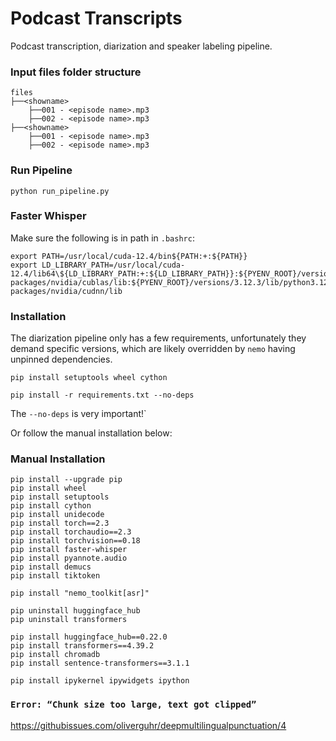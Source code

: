 # Podcast Transcripts

Podcast transcription, diarization and speaker labeling pipeline.

### Input files folder structure
```
files
├──<showname>
    ├──001 - <episode name>.mp3
    ├──002 - <episode name>.mp3
├──<showname>
    ├──001 - <episode name>.mp3
    ├──002 - <episode name>.mp3
```

### Run Pipeline
```
python run_pipeline.py
```

### Faster Whisper

Make sure the following is in path in `.bashrc`:

```
export PATH=/usr/local/cuda-12.4/bin${PATH:+:${PATH}}
export LD_LIBRARY_PATH=/usr/local/cuda-12.4/lib64\${LD_LIBRARY_PATH:+:${LD_LIBRARY_PATH}}:${PYENV_ROOT}/versions/3.12.3/lib/python3.12/site-packages/nvidia/cublas/lib:${PYENV_ROOT}/versions/3.12.3/lib/python3.12/site-packages/nvidia/cudnn/lib
```

### Installation

The diarization pipeline only has a few requirements, unfortunately they demand specific versions, which are likely overridden by `nemo` having unpinned dependencies.

```
pip install setuptools wheel cython

pip install -r requirements.txt --no-deps
```

The `--no-deps` is very important!`

Or follow the manual installation below:

### Manual Installation

```
pip install --upgrade pip
pip install wheel
pip install setuptools
pip install cython
pip install unidecode
pip install torch==2.3
pip install torchaudio==2.3
pip install torchvision==0.18
pip install faster-whisper
pip install pyannote.audio
pip install demucs
pip install tiktoken

pip install "nemo_toolkit[asr]"

pip uninstall huggingface_hub
pip uninstall transformers

pip install huggingface_hub==0.22.0
pip install transformers==4.39.2
pip install chromadb
pip install sentence-transformers==3.1.1

pip install ipykernel ipywidgets ipython
```

### `Error: “Chunk size too large, text got clipped”`

https://githubissues.com/oliverguhr/deepmultilingualpunctuation/4